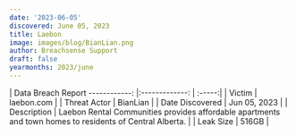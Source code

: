 ```yaml
---
date: '2023-06-05'
discovered: June 05, 2023
title: Laebon
image: images/blog/BianLian.png
author: Breachsense Support
draft: false
yearmonths: 2023/june
---
```



| Data Breach Report
------------:     |:-------------:    | :-----:|
| Victim      | laebon.com      | 
| Threat Actor      | BianLian      | 
| Date Discovered      | Jun 05, 2023      | 
| Description      | Laebon Rental Communities provides affordable apartments and town homes to residents of Central Alberta.      | 
| Leak Size      | 516GB      | 

